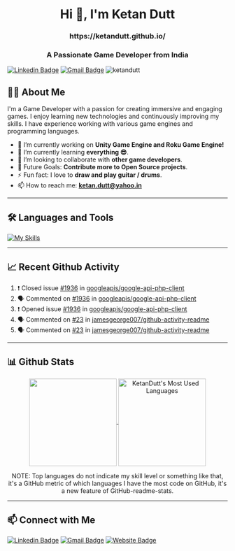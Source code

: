 <h1 align="center">Hi 👋, I'm Ketan Dutt</h1>
<h3 align="center">https://ketandutt.github.io/</h3>
<h3 align="center">A Passionate Game Developer from India</h3>

[![Linkedin Badge](https://img.shields.io/badge/-KetanDutt-blue?style=flat-square&logo=Linkedin&logoColor=white&link=https://www.linkedin.com/in/ketan-dutt-006104b7/)](https://www.linkedin.com/in/ketan-dutt-006104b7/) [![Gmail Badge](https://img.shields.io/badge/-ketan6196@gmail.com-c14438?style=flat-square&logo=Gmail&logoColor=white&link=mailto:ketan6196@gmail.com)](mailto:ketan6196@gmail.com) <img src="https://komarev.com/ghpvc/?username=ketandutt&style=flat-square&label=PROFILE+VIEWS" alt="ketandutt" />

## 👨‍💻 About Me
I'm a Game Developer with a passion for creating immersive and engaging games. I enjoy learning new technologies and continuously improving my skills. I have experience working with various game engines and programming languages.

- 🔭 I’m currently working on **Unity Game Engine and Roku Game Engine!**
- 🌱 I’m currently learning **everything 😎**.
- 👯 I’m looking to collaborate with **other game developers**.
- 🥅 Future Goals: **Contribute more to Open Source projects**.
- ⚡ Fun fact: I love to **draw and play guitar / drums**.
- 📫 How to reach me: **ketan.dutt@yahoo.in**

---

## 🛠️ Languages and Tools
[![My Skills](https://skillicons.dev/icons?i=unity,godot,unreal,python,php,java,js,nodejs,html,css,mysql,gitlab,github)](https://github.com/KetanDutt)

---

## 📈 Recent Github Activity

<!--START_SECTION:activity-->
1. ❗️ Closed issue [#1936](https://github.com//googleapis/google-api-php-client/issues/1936) in [googleapis/google-api-php-client](https://github.com//googleapis/google-api-php-client)
2. 🗣 Commented on [#1936](https://github.com//googleapis/google-api-php-client/issues/1936) in [googleapis/google-api-php-client](https://github.com//googleapis/google-api-php-client)
3. ❗️ Opened issue [#1936](https://github.com//googleapis/google-api-php-client/issues/1936) in [googleapis/google-api-php-client](https://github.com//googleapis/google-api-php-client)
4. 🗣 Commented on [#23](https://github.com//jamesgeorge007/github-activity-readme/issues/23) in [jamesgeorge007/github-activity-readme](https://github.com//jamesgeorge007/github-activity-readme)
5. 🗣 Commented on [#23](https://github.com//jamesgeorge007/github-activity-readme/issues/23) in [jamesgeorge007/github-activity-readme](https://github.com//jamesgeorge007/github-activity-readme)
<!--END_SECTION:activity-->

---

## 📊 Github Stats
<p align="center">
  <a href="#">
    <img height=200 align="center" src="https://github-readme-stats.vercel.app/api?username=ketandutt&rank_icon=github" />
  </a>
  <a href="#">
    <img height=200 align="center" src="https://github-readme-stats.vercel.app/api/top-langs?username=ketandutt&layout=compact&langs_count=8&card_width=320" alt="KetanDutt's Most Used Languages"/>
  </a>
</p>
<p align="center">NOTE: Top languages do not indicate my skill level or something like that, it's a GitHub metric of which languages I have the most code on GitHub, it's a new feature of GitHub-readme-stats.</p>

---

## 📫 Connect with Me
[![Linkedin Badge](https://img.shields.io/badge/-KetanDutt-blue?style=flat-square&logo=Linkedin&logoColor=white&link=https://www.linkedin.com/in/ketan-dutt-006104b7/)](https://www.linkedin.com/in/ketan-dutt-006104b7/) 
[![Gmail Badge](https://img.shields.io/badge/-ketan6196@gmail.com-c14438?style=flat-square&logo=Gmail&logoColor=white&link=mailto:ketan6196@gmail.com)](mailto:ketan6196@gmail.com) 
[![Website Badge](https://img.shields.io/badge/-Website-black?style=flat-square&logo=html5&logoColor=white&link=https://ketandutt.github.io/)](https://ketandutt.github.io/)
